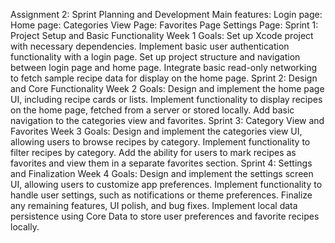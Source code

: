 Assignment 2: Sprint Planning and Development
Main features:
Login page: 
Home page: 
Categories View Page: 
Favorites Page
Settings Page:
Sprint 1: Project Setup and Basic Functionality
Week 1 Goals:
Set up Xcode project with necessary dependencies.
Implement basic user authentication functionality with a login page.
Set up project structure and navigation between login page and home page.
Integrate basic read-only networking to fetch sample recipe data for display on the home page.
Sprint 2: Design and Core Functionality
Week 2 Goals:
Design and implement the home page UI, including recipe cards or lists.
Implement functionality to display recipes on the home page, fetched from a server or stored locally.
Add basic navigation to the categories view and favorites.
Sprint 3: Category View and Favorites
Week 3 Goals:
Design and implement the categories view UI, allowing users to browse recipes by category.
Implement functionality to filter recipes by category.
Add the ability for users to mark recipes as favorites and view them in a separate favorites section.
Sprint 4: Settings and Finalization
Week 4 Goals:
Design and implement the settings screen UI, allowing users to customize app preferences.
Implement functionality to handle user settings, such as notifications or theme preferences.
Finalize any remaining features, UI polish, and bug fixes.
Implement local data persistence using Core Data to store user preferences and favorite recipes locally.



